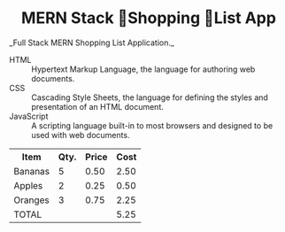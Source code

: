 <h1 align="center">MERN Stack 🛒Shopping 📝List App</h1>
_Full Stack MERN Shopping List Application._

<dl>
 <dt>HTML</dt>
  <dd>Hypertext Markup Language, the language for authoring web documents.</dd>
 <dt>CSS</dt>
  <dd>Cascading Style Sheets, the language for defining the styles and presentation of an HTML document.</dd>
 <dt> JavaScript</dt>
  <dd>A scripting language built-in to most browsers and designed to be used with web documents.</dd>
</dl>

<table>
  <colgroup>
    <col span="3">
    <col class="total">
  </colgroup>
  <tr>
    <th>Item</th>
    <th>Qty.</th>
    <th>Price</th>
    <th>Cost</th>
  </tr>
  <tr>
  <tr>
    <td>Bananas</td>
    <td>5</td>
    <td>0.50</td>
    <td>2.50</td>
  </tr>
  <tr>
    <td>Apples</td>
    <td>2</td>
    <td>0.25</td>
    <td>0.50</td>
  </tr>
  <tr>
    <td>Oranges</td>
    <td>3</td>
    <td>0.75</td>
    <td>2.25</td>
  </tr>
  <tr>
    <td colspan="3">TOTAL</td>
    <td>5.25</td>
  </tr>
</table>
